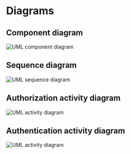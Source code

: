 # Diagrams

## Component diagram
![UML component diagram](/_static/component.png "Component diagram")

## Sequence diagram
![UML sequence diagram](/_static/sequence.png "Sequence diagram")

## Authorization activity diagram
![UML activity diagram](http://www.plantuml.com/plantuml/png/XPFHIiGm44MVxLVq1_m2GJOsGtUmJNLcue8lOM551HLProVntqsM5T99j8-TU-xqzZPPVHos-yFdwqkpUtxSRz-VshxzQixkp83M2Be-e0qoNODhpozRqtN077eoJi1U_CcXIy9fCCUE8qvGDZpj_SMDb_L4U1-b10BHHFEnyXFSUc016pmDaQojNewcqKnYCq9WVyKfniQW11KcUun8pQastW2Do8oJutyCPThwDwlbcpKA35XlH8bB_rNZkdaMmYw98yGAbBcGbzvMDHJ79tcgLIgwR4xnMHmB3ezfPfqdm07OG62He1CDL3PyDwk7jrsyKpy0 "UML activity diagram")

## Authentication activity diagram
![UML activity diagram](http://www.plantuml.com/plantuml/png/VP112W8n34NNpYbw0Kym8CIsZ44dNIHLN1L1K7VYLhoxjOEGAKEt-I_ljxa-Rg_Bysu6y-vMHpYW0q4Q4bZhcPE4lIUptXWLePl6VNC1AOVBQ1cnjkhz2OSeEq-2jgI5hGMPcfNy8A10vp54dZSoZ3vnt7BhPJMdg4gd6bisZIsL_6br4FLjxt8E9q19-XY1AYuh--xp1G00 "UML activity diagram")
